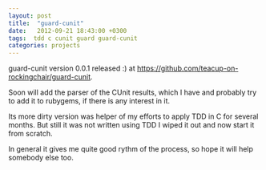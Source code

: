 ```yaml
---
layout: post
title:  "guard-cunit"
date:   2012-09-21 18:43:00 +0300
tags:  tdd c cunit guard guard-cunit
categories: projects
---
```


guard-cunit version 0.0.1 released :) at https://github.com/teacup-on-rockingchair/guard-cunit.

Soon will add the parser of the CUnit results, which I have and probably try to add it to rubygems, if there is any interest in it.

Its more dirty version was helper of my efforts to apply TDD in C for several months.
But still it was not written using TDD I wiped it out and now start it from scratch.

In general it gives me quite good rythm of the process, so hope it will help somebody else too.